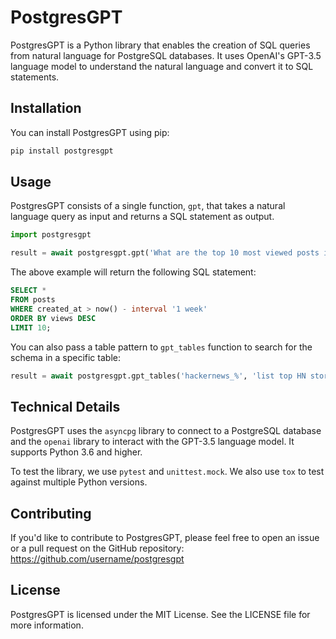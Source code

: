 # PostgresGPT

PostgresGPT is a Python library that enables the creation of SQL queries from natural language for PostgreSQL databases. It uses OpenAI's GPT-3.5 language model to understand the natural language and convert it to SQL statements.

## Installation

You can install PostgresGPT using pip:

```bash
pip install postgresgpt
```

## Usage

PostgresGPT consists of a single function, `gpt`, that takes a natural language query as input and returns a SQL statement as output.

```python
import postgresgpt

result = await postgresgpt.gpt('What are the top 10 most viewed posts in the last week?')
```

The above example will return the following SQL statement:

```sql
SELECT *
FROM posts
WHERE created_at > now() - interval '1 week'
ORDER BY views DESC
LIMIT 10;
```

You can also pass a table pattern to `gpt_tables` function to search for the schema in a specific table:

```python
result = await postgresgpt.gpt_tables('hackernews_%', 'list top HN stories for the past week that had something to do with ChatGPT. Show only the score and title.')
```

## Technical Details

PostgresGPT uses the `asyncpg` library to connect to a PostgreSQL database and the `openai` library to interact with the GPT-3.5 language model. It supports Python 3.6 and higher.

To test the library, we use `pytest` and `unittest.mock`. We also use `tox` to test against multiple Python versions.

## Contributing

If you'd like to contribute to PostgresGPT, please feel free to open an issue or a pull request on the GitHub repository: https://github.com/username/postgresgpt

## License

PostgresGPT is licensed under the MIT License. See the LICENSE file for more information.